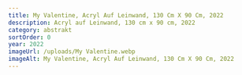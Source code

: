 ```yaml
---
title: My Valentine, Acryl Auf Leinwand, 130 Cm X 90 Cm, 2022
description: Acryl auf Leinwand, 130 cm x 90 cm, 2022
category: abstrakt
sortOrder: 0
year: 2022
imageUrl: /uploads/My Valentine.webp
imageAlt: My Valentine, Acryl Auf Leinwand, 130 Cm X 90 Cm, 2022
---
```

